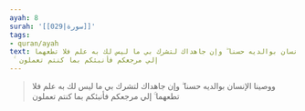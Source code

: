 ```yaml
---
ayah: 8
surah: '[[029|سورة]]'
tags:
- quran/ayah
text: ووصينا الإنسان بوالديه حسنا ۖ وإن جاهداك لتشرك بي ما ليس لك به علم فلا تطعهما
  ۚ إلي مرجعكم فأنبئكم بما كنتم تعملون
---
```

> ووصينا الإنسان بوالديه حسنا ۖ وإن جاهداك لتشرك بي ما ليس لك به علم فلا تطعهما ۚ إلي مرجعكم فأنبئكم بما كنتم تعملون
